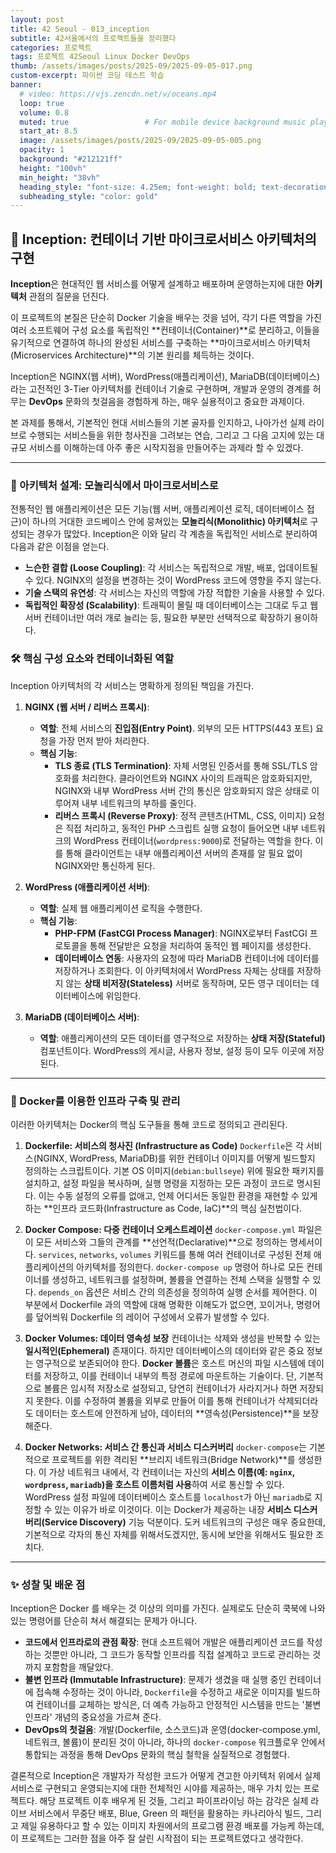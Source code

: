 ```yaml
---
layout: post 
title: 42 Seoul - 013_inception
subtitle: 42서울에서의 프로젝트들을 정리했다
categories: 프로젝트
tags: 프로젝트 42Seoul Linux Docker DevOps
thumb: /assets/images/posts/2025-09/2025-09-05-017.png
custom-excerpt: 파이썬 코딩 테스트 학습 
banner:
  # video: https://vjs.zencdn.net/v/oceans.mp4
  loop: true
  volume: 0.8
  muted: true                 # For mobile device background music play 
  start_at: 8.5
  image: /assets/images/posts/2025-09/2025-09-05-005.png
  opacity: 1
  background: "#212121ff"
  height: "100vh"
  min_height: "38vh"
  heading_style: "font-size: 4.25em; font-weight: bold; text-decoration: underline"
  subheading_style: "color: gold"
---
```



## 🐳 Inception: 컨테이너 기반 마이크로서비스 아키텍처의 구현

**Inception**은 현대적인 웹 서비스를 어떻게 설계하고 배포하며 운영하는지에 대한 **아키텍처** 관점의 질문을 던진다.

이 프로젝트의 본질은 단순히 Docker 기술을 배우는 것을 넘어, 각기 다른 역할을 가진 여러 소프트웨어 구성 요소를 독립적인 **컨테이너(Container)**로 분리하고, 이들을 유기적으로 연결하여 하나의 완성된 서비스를 구축하는 **마이크로서비스 아키텍처(Microservices Architecture)**의 기본 원리를 체득하는 것이다.

Inception은 NGINX(웹 서버), WordPress(애플리케이션), MariaDB(데이터베이스)라는 고전적인 3-Tier 아키텍처를 컨테이너 기술로 구현하며, 개발과 운영의 경계를 허무는 **DevOps** 문화의 첫걸음을 경험하게 하는, 매우 실용적이고 중요한 과제이다. 

본 과제를 통해서, 기본적인 현대 서비스들의 기본 골자를 인지하고, 나아가선 실제 라이브로 수행되는 서비스들을 위한 청사진을 그려보는 연습, 그리고 그 다음 고지에 있는 대규모 서비스를 이해하는데 아주 좋은 시작지점을 만들어주는 과제라 할 수 있겠다. 

---

### 📜 아키텍처 설계: 모놀리식에서 마이크로서비스로

전통적인 웹 애플리케이션은 모든 기능(웹 서버, 애플리케이션 로직, 데이터베이스 접근)이 하나의 거대한 코드베이스 안에 뭉쳐있는 **모놀리식(Monolithic) 아키텍처**로 구성되는 경우가 많았다. Inception은 이와 달리 각 계층을 독립적인 서비스로 분리하여 다음과 같은 이점을 얻는다.

* **느슨한 결합 (Loose Coupling)**: 각 서비스는 독립적으로 개발, 배포, 업데이트될 수 있다. NGINX의 설정을 변경하는 것이 WordPress 코드에 영향을 주지 않는다.
* **기술 스택의 유연성**: 각 서비스는 자신의 역할에 가장 적합한 기술을 사용할 수 있다.
* **독립적인 확장성 (Scalability)**: 트래픽이 몰릴 때 데이터베이스는 그대로 두고 웹 서버 컨테이너만 여러 개로 늘리는 등, 필요한 부분만 선택적으로 확장하기 용이하다.

### 🛠️ 핵심 구성 요소와 컨테이너화된 역할

Inception 아키텍처의 각 서비스는 명확하게 정의된 책임을 가진다.

1.  **NGINX (웹 서버 / 리버스 프록시)**:
    * **역할**: 전체 서비스의 **진입점(Entry Point)**. 외부의 모든 HTTPS(443 포트) 요청을 가장 먼저 받아 처리한다.
    * **핵심 기능**:
        * **TLS 종료 (TLS Termination)**: 자체 서명된 인증서를 통해 SSL/TLS 암호화를 처리한다. 클라이언트와 NGINX 사이의 트래픽은 암호화되지만, NGINX와 내부 WordPress 서버 간의 통신은 암호화되지 않은 상태로 이루어져 내부 네트워크의 부하를 줄인다.
        * **리버스 프록시 (Reverse Proxy)**: 정적 콘텐츠(HTML, CSS, 이미지) 요청은 직접 처리하고, 동적인 PHP 스크립트 실행 요청이 들어오면 내부 네트워크의 WordPress 컨테이너(`wordpress:9000`)로 전달하는 역할을 한다. 이를 통해 클라이언트는 내부 애플리케이션 서버의 존재를 알 필요 없이 NGINX와만 통신하게 된다.

2.  **WordPress (애플리케이션 서버)**:
    * **역할**: 실제 웹 애플리케이션 로직을 수행한다.
    * **핵심 기능**:
        * **PHP-FPM (FastCGI Process Manager)**: NGINX로부터 FastCGI 프로토콜을 통해 전달받은 요청을 처리하여 동적인 웹 페이지를 생성한다.
        * **데이터베이스 연동**: 사용자의 요청에 따라 MariaDB 컨테이너에 데이터를 저장하거나 조회한다. 이 아키텍처에서 WordPress 자체는 상태를 저장하지 않는 **상태 비저장(Stateless)** 서버로 동작하며, 모든 영구 데이터는 데이터베이스에 위임한다.

3.  **MariaDB (데이터베이스 서버)**:
    * **역할**: 애플리케이션의 모든 데이터를 영구적으로 저장하는 **상태 저장(Stateful)** 컴포넌트이다. WordPress의 게시글, 사용자 정보, 설정 등이 모두 이곳에 저장된다.

---

### 🚀 Docker를 이용한 인프라 구축 및 관리

이러한 아키텍처는 Docker의 핵심 도구들을 통해 코드로 정의되고 관리된다.

1.  **Dockerfile: 서비스의 청사진 (Infrastructure as Code)**
    `Dockerfile`은 각 서비스(NGINX, WordPress, MariaDB)를 위한 컨테이너 이미지를 어떻게 빌드할지 정의하는 스크립트이다. 기본 OS 이미지(`debian:bullseye`) 위에 필요한 패키지를 설치하고, 설정 파일을 복사하며, 실행 명령을 지정하는 모든 과정이 코드로 명시된다. 이는 수동 설정의 오류를 없애고, 언제 어디서든 동일한 환경을 재현할 수 있게 하는 **인프라 코드화(Infrastructure as Code, IaC)**의 핵심 실천법이다.

2.  **Docker Compose: 다중 컨테이너 오케스트레이션**
    `docker-compose.yml` 파일은 이 모든 서비스와 그들의 관계를 **선언적(Declarative)**으로 정의하는 명세서이다. `services`, `networks`, `volumes` 키워드를 통해 여러 컨테이너로 구성된 전체 애플리케이션의 아키텍처를 정의한다. `docker-compose up` 명령어 하나로 모든 컨테이너를 생성하고, 네트워크를 설정하며, 볼륨을 연결하는 전체 스택을 실행할 수 있다. `depends_on` 옵션은 서비스 간의 의존성을 정의하여 실행 순서를 제어한다. 이 부분에서 Dockerfile 과의 역할에 대해 명확한 이해도가 없으면, 꼬이거나, 명령어를 덮어씌워 Dockerfile 의 레이어 구성에서 오류가 발생할 수 있다.

3.  **Docker Volumes: 데이터 영속성 보장**
    컨테이너는 삭제와 생성을 반복할 수 있는 **일시적인(Ephemeral)** 존재이다. 하지만 데이터베이스의 데이터와 같은 중요 정보는 영구적으로 보존되어야 한다. **Docker 볼륨**은 호스트 머신의 파일 시스템에 데이터를 저장하고, 이를 컨테이너 내부의 특정 경로에 마운트하는 기술이다. 단, 기본적으로 볼륨은 임시적 저장소로 설정되고, 당연히 컨테이너가 사라지거나 하면 저장되지 못한다. 이를 수정하여 볼륨을 외부로 만들어 이를 통해 컨테이너가 삭제되더라도 데이터는 호스트에 안전하게 남아, 데이터의 **영속성(Persistence)**을 보장해준다. 

4.  **Docker Networks: 서비스 간 통신과 서비스 디스커버리**
    `docker-compose`는 기본적으로 프로젝트를 위한 격리된 **브리지 네트워크(Bridge Network)**를 생성한다. 이 가상 네트워크 내에서, 각 컨테이너는 자신의 **서비스 이름(예: `nginx`, `wordpress`, `mariadb`)을 호스트 이름처럼 사용**하여 서로 통신할 수 있다. WordPress 설정 파일에 데이터베이스 호스트를 `localhost`가 아닌 `mariadb`로 지정할 수 있는 이유가 바로 이것이다. 이는 Docker가 제공하는 내장 **서비스 디스커버리(Service Discovery)** 기능 덕분이다. 도커 네트워크의 구성은 매우 중요한데, 기본적으로 각자의 통신 자체를 위해서도겠지만, 동시에 보안을 위해서도 필요한 조치다.

---

### ✨ 성찰 및 배운 점

Inception은 Docker 를 배우는 것 이상의 의미를 가진다. 실제로도 단순히 쿡북에 나와있는 명령어를 단순히 쳐서 해결되는 문제가 아니다. 

* **코드에서 인프라로의 관점 확장**: 현대 소프트웨어 개발은 애플리케이션 코드를 작성하는 것뿐만 아니라, 그 코드가 동작할 인프라를 직접 설계하고 코드로 관리하는 것까지 포함함을 깨달았다.
* **불변 인프라 (Immutable Infrastructure)**: 문제가 생겼을 때 실행 중인 컨테이너에 접속해 수정하는 것이 아니라, `Dockerfile`을 수정하고 새로운 이미지를 빌드하여 컨테이너를 교체하는 방식은, 더 예측 가능하고 안정적인 시스템을 만드는 '불변 인프라' 개념의 중요성을 가르쳐 준다.
* **DevOps의 첫걸음**: 개발(Dockerfile, 소스코드)과 운영(docker-compose.yml, 네트워크, 볼륨)이 분리된 것이 아니라, 하나의 `docker-compose` 워크플로우 안에서 통합되는 과정을 통해 DevOps 문화의 핵심 철학을 실질적으로 경험했다.

결론적으로 Inception은 개발자가 작성한 코드가 어떻게 견고한 아키텍처 위에서 실제 서비스로 구현되고 운영되는지에 대한 전체적인 시야를 제공하는, 매우 가치 있는 프로젝트다. 해당 프로젝트 이후 배우게 된 것들, 그리고 파이프라이닝 하는 감각은 실제 라이브 서비스에서 무중단 배포, Blue, Green 의 패턴을 활용하는 카나리아식 빌드, 그리고 제일 유용하다고 할 수 있는 이미지 차원에서의 프로그램 환경 배포를 가능케 하는데, 이 프로젝트는 그러한 점을 아주 잘 살린 시작점이 되는 프로젝트였다고 생각한다. 